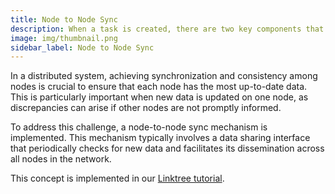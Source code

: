 ```yaml
---
title: Node to Node Sync
description: When a task is created, there are two key components that must be uploaded to the Koii Network to initiate the task.
image: img/thumbnail.png
sidebar_label: Node to Node Sync
---
```


In a distributed system, achieving synchronization and consistency among nodes is crucial to ensure that each node has the most up-to-date data. This is particularly important when new data is updated on one node, as discrepancies can arise if other nodes are not promptly informed.

To address this challenge, a node-to-node sync mechanism is implemented. This mechanism typically involves a data sharing interface that periodically checks for new data and facilitates its dissemination across all nodes in the network.

This concept is implemented in our [Linktree tutorial](/tutorials/linktree/intro).
